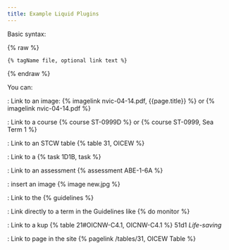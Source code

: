 ```yaml
---
title: Example Liquid Plugins
---
```


Basic syntax:


{% raw %}
~~~~~~~~~~
{% tagName file, optional link text %}
~~~~~~~~~~
{% endraw %}


You can:

:   Link to an image:   {% imagelink nvic-04-14.pdf, {{page.title}} %} or {% imagelink nvic-04-14.pdf %}

:   Link to a course {% course ST-0999D %} or {% course ST-0999, Sea Term 1 %}


:   Link to an STCW table  {% table 31, OICEW %}

:   Link to a  {% task 1D1B, task %} 

:   Link to an assessment {% assessment ABE-1-6A %}

:   insert an image {% image new.jpg %}

:   Link to the  {% guidelines %}

:   Link directly to a term in the Guidelines like {% do monitor %}

:   Link to a kup   {% table 21#OICNW-C4.1, OICNW-C4.1 %} 51d1 *Life-saving*

:   Link to page in the site {% pagelink /tables/31, OICEW Table %}
